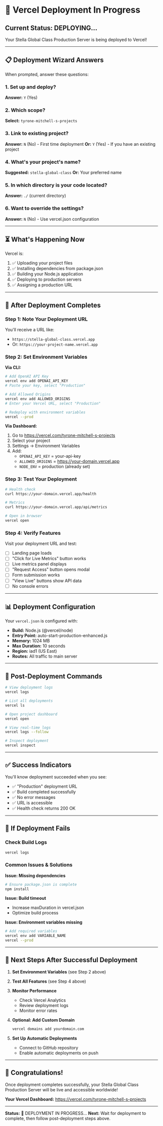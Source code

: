 # 🚀 Vercel Deployment In Progress

## Current Status: DEPLOYING...

Your Stella Global Class Production Server is being deployed to Vercel!

---

## 📋 Deployment Wizard Answers

When prompted, answer these questions:

### 1. Set up and deploy?
**Answer:** `Y` (Yes)

### 2. Which scope?
**Select:** `tyrone-mitchell-s-projects`

### 3. Link to existing project?
**Answer:** `N` (No) - First time deployment
**Or:** `Y` (Yes) - If you have an existing project

### 4. What's your project's name?
**Suggested:** `stella-global-class`
**Or:** Your preferred name

### 5. In which directory is your code located?
**Answer:** `./` (current directory)

### 6. Want to override the settings?
**Answer:** `N` (No) - Use vercel.json configuration

---

## ⏳ What's Happening Now

Vercel is:
1. ✅ Uploading your project files
2. ✅ Installing dependencies from package.json
3. ✅ Building your Node.js application
4. ✅ Deploying to production servers
5. ✅ Assigning a production URL

---

## 🎯 After Deployment Completes

### Step 1: Note Your Deployment URL
You'll receive a URL like:
- `https://stella-global-class.vercel.app`
- Or: `https://your-project-name.vercel.app`

### Step 2: Set Environment Variables

**Via CLI:**
```bash
# Add OpenAI API Key
vercel env add OPENAI_API_KEY
# Paste your key, select "Production"

# Add Allowed Origins
vercel env add ALLOWED_ORIGINS
# Enter your Vercel URL, select "Production"

# Redeploy with environment variables
vercel --prod
```

**Via Dashboard:**
1. Go to https://vercel.com/tyrone-mitchell-s-projects
2. Select your project
3. Settings → Environment Variables
4. Add:
   - `OPENAI_API_KEY` = your-api-key
   - `ALLOWED_ORIGINS` = https://your-domain.vercel.app
   - `NODE_ENV` = production (already set)

### Step 3: Test Your Deployment

```bash
# Health check
curl https://your-domain.vercel.app/health

# Metrics
curl https://your-domain.vercel.app/api/metrics

# Open in browser
vercel open
```

### Step 4: Verify Features

Visit your deployment URL and test:
- [ ] Landing page loads
- [ ] "Click for Live Metrics" button works
- [ ] Live metrics panel displays
- [ ] "Request Access" button opens modal
- [ ] Form submission works
- [ ] "View Live" buttons show API data
- [ ] No console errors

---

## 📊 Deployment Configuration

Your `vercel.json` is configured with:
- **Build:** Node.js (@vercel/node)
- **Entry Point:** auto-start-production-enhanced.js
- **Memory:** 1024 MB
- **Max Duration:** 10 seconds
- **Region:** iad1 (US East)
- **Routes:** All traffic to main server

---

## 🔧 Post-Deployment Commands

```bash
# View deployment logs
vercel logs

# List all deployments
vercel ls

# Open project dashboard
vercel open

# View real-time logs
vercel logs --follow

# Inspect deployment
vercel inspect
```

---

## ✅ Success Indicators

You'll know deployment succeeded when you see:
- ✅ "Production" deployment URL
- ✅ Build completed successfully
- ✅ No error messages
- ✅ URL is accessible
- ✅ Health check returns 200 OK

---

## 🐛 If Deployment Fails

### Check Build Logs
```bash
vercel logs
```

### Common Issues & Solutions

**Issue: Missing dependencies**
```bash
# Ensure package.json is complete
npm install
```

**Issue: Build timeout**
- Increase maxDuration in vercel.json
- Optimize build process

**Issue: Environment variables missing**
```bash
# Add required variables
vercel env add VARIABLE_NAME
vercel --prod
```

---

## 📱 Next Steps After Successful Deployment

1. **Set Environment Variables** (see Step 2 above)
2. **Test All Features** (see Step 4 above)
3. **Monitor Performance**
   - Check Vercel Analytics
   - Review deployment logs
   - Monitor error rates

4. **Optional: Add Custom Domain**
   ```bash
   vercel domains add yourdomain.com
   ```

5. **Set Up Automatic Deployments**
   - Connect to GitHub repository
   - Enable automatic deployments on push

---

## 🎉 Congratulations!

Once deployment completes successfully, your Stella Global Class Production Server will be live and accessible worldwide!

**Your Vercel Dashboard:** https://vercel.com/tyrone-mitchell-s-projects

---

**Status:** 🚀 DEPLOYMENT IN PROGRESS...
**Next:** Wait for deployment to complete, then follow post-deployment steps above.
